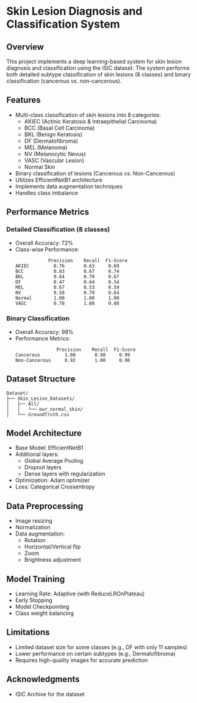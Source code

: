 # Skin Lesion Diagnosis and Classification System

## Overview
This project implements a deep learning-based system for skin lesion diagnosis and classification using the ISIC dataset. The system performs both detailed subtype classification of skin lesions (8 classes) and binary classification (cancerous vs. non-cancerous).

## Features
- Multi-class classification of skin lesions into 8 categories:
  - AKIEC (Actinic Keratosis & Intraepithelial Carcinoma)
  - BCC (Basal Cell Carcinoma)
  - BKL (Benign Keratosis)
  - DF (Dermatofibroma)
  - MEL (Melanoma)
  - NV (Melanocytic Nevus)
  - VASC (Vascular Lesion)
  - Normal Skin
- Binary classification of lesions (Cancerous vs. Non-Cancerous)
- Utilizes EfficientNetB1 architecture
- Implements data augmentation techniques
- Handles class imbalance

## Performance Metrics

### Detailed Classification (8 classes)
- Overall Accuracy: 72%
- Class-wise Performance:
  ```
              Precision    Recall  F1-Score
  AKIEC         0.76       0.63     0.69
  BCC           0.83       0.67     0.74
  BKL           0.64       0.70     0.67
  DF            0.47       0.64     0.54
  MEL           0.67       0.53     0.59
  NV            0.58       0.70     0.64
  Normal        1.00       1.00     1.00
  VASC          0.78       1.00     0.88
  ```

### Binary Classification
- Overall Accuracy: 98%
- Performance Metrics:
  ```
                 Precision    Recall  F1-Score
  Cancerous         1.00       0.98     0.99
  Non-Cancerous     0.92       1.00     0.96
  ```



## Dataset Structure
```
Dataset/
├── Skin_Lesion_Datasets/
│   ├── All/
│   │   └── our_normal_skin/
│   └── GroundTruth.csv
```

## Model Architecture
- Base Model: EfficientNetB1
- Additional layers:
  - Global Average Pooling
  - Dropout layers
  - Dense layers with regularization
- Optimization: Adam optimizer
- Loss: Categorical Crossentropy

## Data Preprocessing
- Image resizing
- Normalization
- Data augmentation:
  - Rotation
  - Horizontal/Vertical flip
  - Zoom
  - Brightness adjustment

## Model Training
- Learning Rate: Adaptive (with ReduceLROnPlateau)
- Early Stopping
- Model Checkpointing
- Class weight balancing

## Limitations
- Limited dataset size for some classes (e.g., DF with only 11 samples)
- Lower performance on certain subtypes (e.g., Dermatofibroma)
- Requires high-quality images for accurate prediction

## Acknowledgments
- ISIC Archive for the dataset



